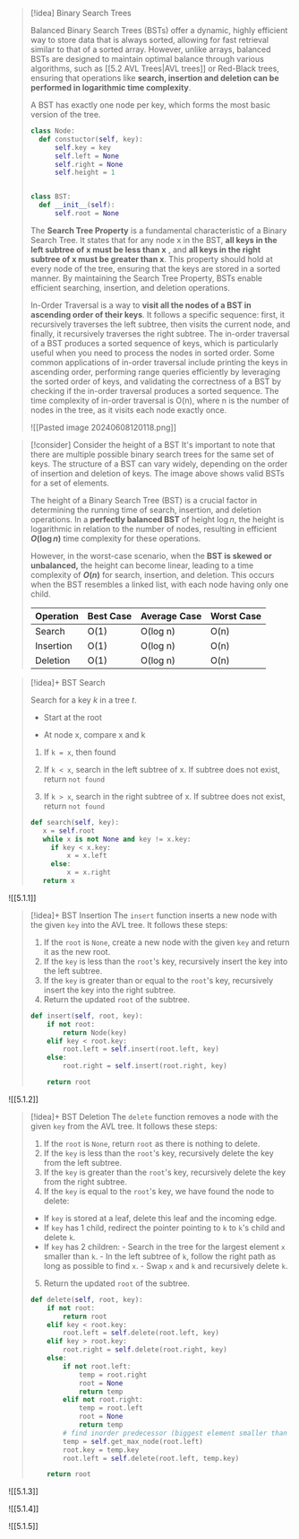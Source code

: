 

> [!idea] Binary Search Trees
>
> Balanced Binary Search Trees (BSTs) offer a dynamic, highly efficient way to store data that is always sorted, allowing for fast retrieval similar to that of a sorted array. However, unlike arrays, balanced BSTs are designed to maintain optimal balance through various algorithms, such as [[5.2 AVL Trees|AVL trees]] or Red-Black trees, ensuring that operations like **search, insertion and deletion can be performed in logarithmic time complexity**.
>
> A BST has exactly one node per key, which forms the most basic version of the tree.
> ```python
> class Node:
 >   def constuctor(self, key):
 >       self.key = key
 >       self.left = None
 >       self.right = None
 >       self.height = 1 
>
>
>class BST:
 >   def __init__(self):
 >       self.root = None
 >```
> The **Search Tree Property** is a fundamental characteristic of a Binary Search Tree. It states that for any node x in the BST, **all keys in the left subtree of x must be less than x** , and **all keys in the right subtree of x must be greater than x**. This property should hold at every node of the tree, ensuring that the keys are stored in a sorted manner. By maintaining the Search Tree Property, BSTs enable efficient searching, insertion, and deletion operations.
>
> In-Order Traversal is a way to **visit all the nodes of a BST in ascending order of their keys**. It follows a specific sequence: first, it recursively traverses the left subtree, then visits the current node, and finally, it recursively traverses the right subtree. The in-order traversal of a BST produces a sorted sequence of keys, which is particularly useful when you need to process the nodes in sorted order. Some common applications of in-order traversal include printing the keys in ascending order, performing range queries efficiently by leveraging the sorted order of keys, and validating the correctness of a BST by checking if the in-order traversal produces a sorted sequence. The time complexity of in-order traversal is O(n), where n is the number of nodes in the tree, as it visits each node exactly once.
> 
> ![[Pasted image 20240608120118.png]]

> [!consider] Consider the height of a BST
> It's important to note that there are multiple possible binary search trees for the same set of keys. The structure of a BST can vary widely, depending on the order of insertion and deletion of keys. The image above shows valid BSTs for a set of elements.
> 
> The height of a Binary Search Tree (BST) is a crucial factor in determining the running time of search, insertion, and deletion operations. In a **perfectly balanced BST** of height $\log{n}$, the height is logarithmic in relation to the number of nodes, resulting in efficient **$O(\log n)$** time complexity for these operations.
>
> However, in the worst-case scenario, when the **BST is skewed or unbalanced,** the height can become linear, leading to a time complexity of **$O(n)$** for search, insertion, and deletion. This occurs when the BST resembles a linked list, with each node having only one child.
> 
>
> | Operation | Best Case | Average Case | Worst Case |
> |-----------|-----------|--------------|------------|
> | Search    | O(1)      | O(log n)     | O(n)       |
> | Insertion | O(1)      | O(log n)     | O(n)       |
> | Deletion  | O(1)      | O(log n)     | O(n)       |

> [!idea]+ BST Search
> 
> Search for a key $k$ in a tree $t$.
> 
> - Start at the root
> 
> - At node x, compare x and k
> 
> 1. If `k = x`, then found
> 
> 2. If `k < x`, search in the left subtree of x. If subtree does not exist, return `not found`
> 
> 3. If `k > x`, search in the right subtree of x. If subtree does not exist, return `not found`
> ```python 
> def search(self, key):
>    x = self.root
>    while x is not None and key != x.key:
> 	   if key < x.key:
> 		   x = x.left
> 	   else:
> 		   x = x.right
>    return x
> ```

![[5.1.1]]


> [!idea]+ BST Insertion
> The `insert` function inserts a new node with the given `key` into the AVL tree. It follows these steps:
>
> 1. If the `root` is `None`, create a new node with the given `key` and return it as the new root.
> 2. If the `key` is less than the `root`'s key, recursively insert the key into the left subtree.
> 3. If the `key` is greater than or equal to the `root`'s key, recursively insert the key into the right subtree.
> 10. Return the updated `root` of the subtree.
>
> ```python
> def insert(self, root, key):
>     if not root:
>         return Node(key)
>     elif key < root.key:
>         root.left = self.insert(root.left, key)
>     else:
>         root.right = self.insert(root.right, key)
>
>     return root
> ```


![[5.1.2]]


> [!idea]+ BST Deletion
 The `delete` function removes a node with the given `key` from the AVL tree. It follows these steps:
>
> 1. If the `root` is `None`, return `root` as there is nothing to delete.
> 2. If the `key` is less than the `root`'s key, recursively delete the key from the left subtree.
> 3. If the `key` is greater than the `root`'s key, recursively delete the key from the right subtree.
> 4. If the `key` is equal to the `root`'s key, we have found the node to delete:
> 	- If `key` is stored at a leaf, delete this leaf and the incoming edge.
> 	- If `key` has 1 child, redirect the pointer pointing to `k` to `k`'s child and delete `k`.
> 	- If `key` has 2 children:
> 		  - Search in the tree for the largest element `x` smaller than `k`.
> 		  - In the left subtree of `k`, follow the right path as long as possible to find `x`.
> 		  - Swap `x` and `k` and recursively delete `k`.
> 5. Return the updated `root` of the subtree.
>
> ```python
> def delete(self, root, key):
>     if not root:
>         return root
>     elif key < root.key:
>         root.left = self.delete(root.left, key)
>     elif key > root.key:
>         root.right = self.delete(root.right, key)
>     else:
>         if not root.left:
>             temp = root.right
>             root = None
>             return temp
>         elif not root.right:
>             temp = root.left
>             root = None
>             return temp
>         # find inorder predecessor (biggest element smaller than key)
>         temp = self.get_max_node(root.left)
>         root.key = temp.key
>         root.left = self.delete(root.left, temp.key)
>
>     return root
> ```
>



![[5.1.3]]

![[5.1.4]]

![[5.1.5]]













